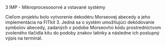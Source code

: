 3 IMP - Mikroprocesosorvé a vstavané systémy

Cieľom projektu bolo vytvorenie dekodéru Morseovej abecedy a jeho implementácia na FITkit 3. Jedná sa o systém umožňujúci dekódovanie symbolov abecedy, zadaných v podobe Morseovho kódu prostredníctvom zvoleného tlačidla kitu do podoby znakov latinky a následne ich postupný výpis na terminál.

